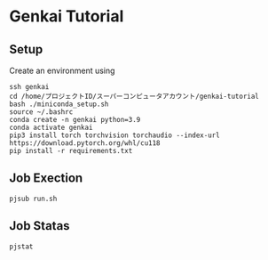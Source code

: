 # Genkai Tutorial

## Setup
Create an environment using
```
ssh genkai
cd /home/プロジェクトID/スーパーコンピュータアカウント/genkai-tutorial
bash ./miniconda_setup.sh
source ~/.bashrc
conda create -n genkai python=3.9
conda activate genkai
pip3 install torch torchvision torchaudio --index-url https://download.pytorch.org/whl/cu118
pip install -r requirements.txt
```
## Job Exection
```
pjsub run.sh
```
## Job Statas
```
pjstat
```
